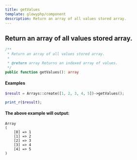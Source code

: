 ```yaml
---
title: getValues
template: glowyphp/component
description: Return an array of all values stored array.
---
```


<h2 class="font-normal text-lg">
Return an array of all values stored array.
</h2>

```php
/**
 * Return an array of all values stored array.
 *
 * @return array Returns an indexed array of values.
 */
public function getValues(): array
```

#### Examples

```php
$result = Arrays::create([1, 2, 3, 4, 5])->getValues();

print_r($result);
```

#### The above example will output:

```text
Array
(
    [0] => 1
    [1] => 2
    [2] => 3
    [3] => 4
    [4] => 5
)
```
